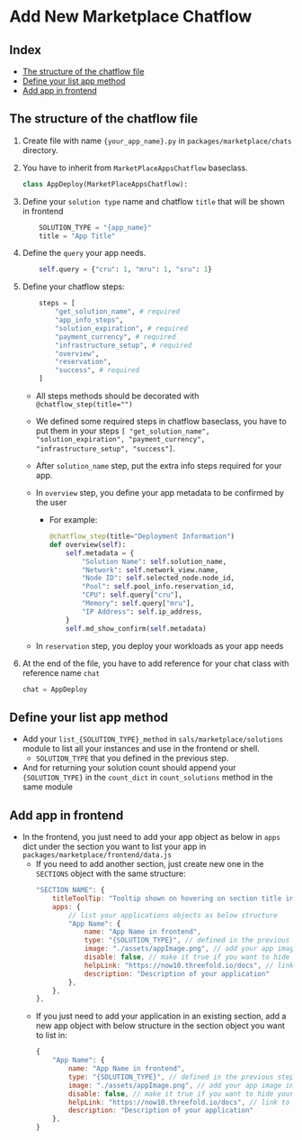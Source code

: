 # Add New Marketplace Chatflow

## Index

- [The structure of the chatflow file](#The-structure-of-the-chatflow-file)
- [Define your list app method](#Define-your-list-app-method)
- [Add app in frontend](#Add-app-in-frontend)

## The structure of the chatflow file
1. Create file with name `{your_app_name}.py` in `packages/marketplace/chats` directory.
2. You have to inherit from `MarketPlaceAppsChatflow` baseclass.

    ```python
    class AppDeploy(MarketPlaceAppsChatflow):
    ```
3. Define your `solution type` name and chatflow `title` that will be shown in frontend

    ```python
        SOLUTION_TYPE = "{app_name}"
        title = "App Title"
    ```
4. Define the `query` your app needs.
    ```python
        self.query = {"cru": 1, "mru": 1, "sru": 1}
    ```
3. Define your chatflow steps:
    ```python
        steps = [
            "get_solution_name", # required
            "app_info_steps",
            "solution_expiration", # required
            "payment_currency", # required
            "infrastructure_setup", # required
            "overview",
            "reservation",
            "success", # required
        ]
    ```
    - All steps methods should be decorated with `@chatflow_step(title="")`
    - We defined some required steps in chatflow baseclass, you have to put them in your steps `[ "get_solution_name", "solution_expiration", "payment_currency", "infrastructure_setup", "success"]`.

    - After `solution_name` step, put the extra info steps required for your app.
    - In `overview` step, you define your app metadata to be confirmed by the user
        - For example:
            ```python
            @chatflow_step(title="Deployment Information")
            def overview(self):
                self.metadata = {
                    "Solution Name": self.solution_name,
                    "Network": self.network_view.name,
                    "Node ID": self.selected_node.node_id,
                    "Pool": self.pool_info.reservation_id,
                    "CPU": self.query["cru"],
                    "Memory": self.query["mru"],
                    "IP Address": self.ip_address,
                }
                self.md_show_confirm(self.metadata)
            ```
    - In `reservation` step, you deploy your workloads as your app needs

4. At the end of the file, you have to add reference for your chat class with reference name `chat`

    ```python
    chat = AppDeploy
    ```

## Define your list app method
- Add your `list_{SOLUTION_TYPE}_method` in `sals/marketplace/solutions` module to list all your instances and use in the frontend or shell.
    - `SOLUTION_TYPE` that you defined in the previous step.
- And for returning your solution count should append your `{SOLUTION_TYPE}` in the `count_dict` in `count_solutions` method in the same module

## Add app in frontend
- In the frontend, you just need to add your app object as below in `apps` dict under the section you want to list your app in `packages/marketplace/frontend/data.js`
    - If you need to add another section, just create new one in the `SECTIONS` object with the same structure:
        ```js
        "SECTION NAME": {
            titleToolTip: "Tooltip shown on hovering on section title in the frontend",
            apps: {
                // list your applications objects as below structure
                "App Name": {
                    name: "App Name in frontend",
                    type: "{SOLUTION_TYPE}", // defined in the previous steps
                    image: "./assets/appImage.png", // add your app image in the assets dir
                    disable: false, // make it true if you want to hide your app in the marketplace frontend
                    helpLink: "https://now10.threefold.io/docs", // link to application manual
                    description: "Description of your application"
                },
            },
        },
        ```
    - If you just need to add your application in an existing section, add a new app object with below structure in the section object you want to list in:
        ```js
        {
            "App Name": {
                name: "App Name in frontend",
                type: "{SOLUTION_TYPE}", // defined in the previous steps
                image: "./assets/appImage.png", // add your app image in the assets dir
                disable: false, // make it true if you want to hide your app in the marketplace frontend
                helpLink: "https://now10.threefold.io/docs", // link to application manual
                description: "Description of your application"
            },
        }
        ```
